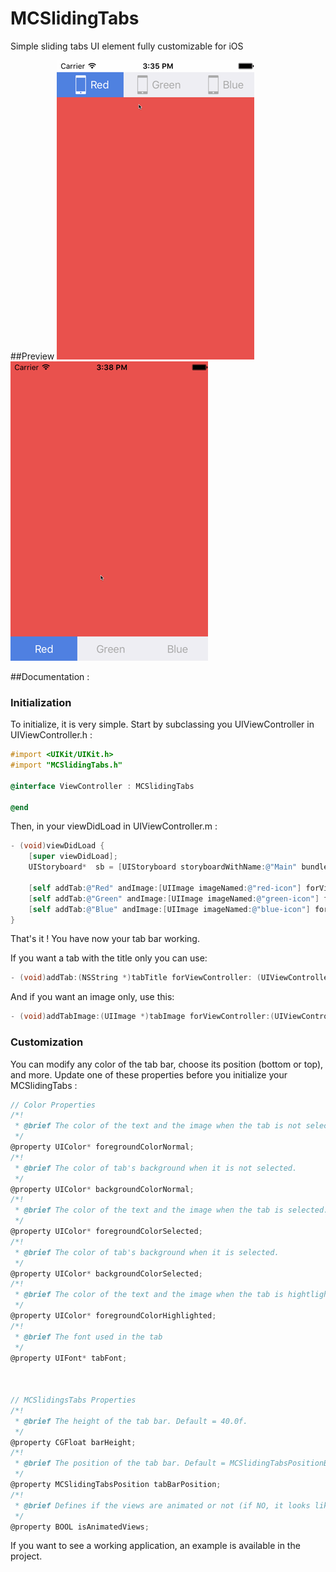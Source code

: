 # MCSlidingTabs
Simple sliding tabs UI element fully customizable for iOS

##Preview
![MCSlidingTabs Top Preview](/mcslidingtabsTop.gif?raw=true "MCSlidingTabs Top Preview") ![MCSlidingTabs Bottom Preview](/mcslidingtabsBottom.gif?raw=true "MCSlidingTabs Bottom Preview")


##Documentation :

### Initialization
To initialize, it is very simple. Start by subclassing you UIViewController in UIViewController.h :
```objective-c
#import <UIKit/UIKit.h>
#import "MCSlidingTabs.h"

@interface ViewController : MCSlidingTabs    

@end
```

Then, in your viewDidLoad in UIViewController.m :
```objective-c
- (void)viewDidLoad {
    [super viewDidLoad];
    UIStoryboard*  sb = [UIStoryboard storyboardWithName:@"Main" bundle:nil];
    
    [self addTab:@"Red" andImage:[UIImage imageNamed:@"red-icon"] forViewController:[sb instantiateViewControllerWithIdentifier:@"red"]];
    [self addTab:@"Green" andImage:[UIImage imageNamed:@"green-icon"] forViewController:[sb instantiateViewControllerWithIdentifier:@"green"]];
    [self addTab:@"Blue" andImage:[UIImage imageNamed:@"blue-icon"] forViewController:[sb instantiateViewControllerWithIdentifier:@"blue"]];
}
```

That's it ! You have now your tab bar working.

If you want a tab with the title only you can use:
```objective-c
- (void)addTab:(NSString *)tabTitle forViewController: (UIViewController*)vc;
```

And if you want an image only, use this:
```objective-c
- (void)addTabImage:(UIImage *)tabImage forViewController:(UIViewController*)vc;
```

### Customization
You can modify any color of the tab bar, choose its position (bottom or top), and more. Update one of these properties before you initialize your MCSlidingTabs :
```objective-c
// Color Properties
/*!
 * @brief The color of the text and the image when the tab is not selected.
 */
@property UIColor* foregroundColorNormal;
/*!
 * @brief The color of tab's background when it is not selected.
 */
@property UIColor* backgroundColorNormal;
/*!
 * @brief The color of the text and the image when the tab is selected.
 */
@property UIColor* foregroundColorSelected;
/*!
 * @brief The color of tab's background when it is selected.
 */
@property UIColor* backgroundColorSelected;
/*!
 * @brief The color of the text and the image when the tab is hightlighted (when you press the button).
 */
@property UIColor* foregroundColorHighlighted;
/*!
 * @brief The font used in the tab
 */
@property UIFont* tabFont;



// MCSlidingsTabs Properties
/*!
 * @brief The height of the tab bar. Default = 40.0f.
 */
@property CGFloat barHeight;
/*!
 * @brief The position of the tab bar. Default = MCSlidingTabsPositionBottom.
 */
@property MCSlidingTabsPosition tabBarPosition;
/*!
 * @brief Defines if the views are animated or not (if NO, it looks like default UITabBar). Default = YES.
 */
@property BOOL isAnimatedViews;
```

If you want to see a working application, an example is available in the project.
